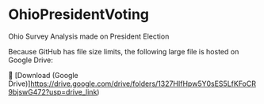 # OhioPresidentVoting
Ohio Survey Analysis made on President Election 

Because GitHub has file size limits, the following large file is hosted on Google Drive:

📂 [Download (Google Drive)]https://drive.google.com/drive/folders/1327HIfHpw5Y0sES5LfKFoCR9bjswG472?usp=drive_link)
